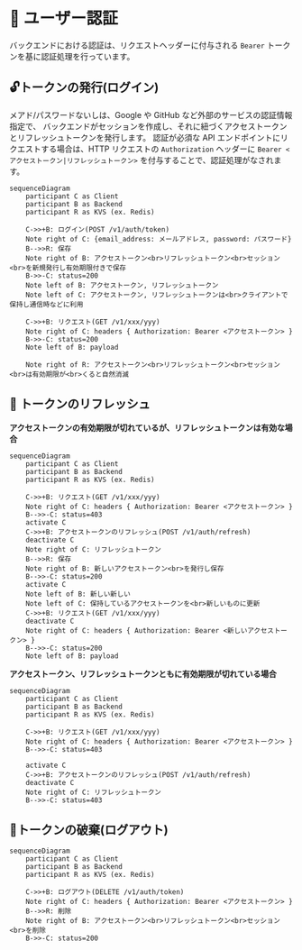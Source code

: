 # 🙂 ユーザー認証
バックエンドにおける認証は、リクエストヘッダーに付与される `Bearer` トークンを基に認証処理を行っています。

## 🔓トークンの発行(ログイン)
メアド/パスワードないしは、Google や GitHub など外部のサービスの認証情報指定で、 バックエンドがセッションを作成し、それに紐づくアクセストークンとリフレッシュトークンを発行します。
認証が必須な API エンドポイントにリクエストする場合は、HTTP リクエストの `Authorization` ヘッダーに `Bearer <アクセストークン|リフレッシュトークン>` を付与することで、認証処理がなされます。

```mermaid
sequenceDiagram
    participant C as Client
    participant B as Backend
    participant R as KVS (ex. Redis)

    C->>+B: ログイン(POST /v1/auth/token)
    Note right of C: {email_address: メールアドレス, password: パスワード}
    B-->>R: 保存
    Note right of B: アクセストークン<br>リフレッシュトークン<br>セッション<br>を新規発行し有効期限付きで保存
    B->>-C: status=200
    Note left of B: アクセストークン, リフレッシュトークン
    Note left of C: アクセストークン, リフレッシュトークンは<br>クライアントで保持し通信時などに利用
    
    C->>+B: リクエスト(GET /v1/xxx/yyy)
    Note right of C: headers { Authorization: Bearer <アクセストークン> }
    B->>-C: status=200
    Note left of B: payload

    Note right of R: アクセストークン<br>リフレッシュトークン<br>セッション<br>は有効期限が<br>くると自然消滅
```

## 🔄 トークンのリフレッシュ

**アクセストークンの有効期限が切れているが、リフレッシュトークンは有効な場合**

```mermaid
sequenceDiagram
    participant C as Client
    participant B as Backend
    participant R as KVS (ex. Redis)

    C->>+B: リクエスト(GET /v1/xxx/yyy)
    Note right of C: headers { Authorization: Bearer <アクセストークン> }
    B-->>-C: status=403
    activate C
    C->>+B: アクセストークンのリフレッシュ(POST /v1/auth/refresh)
    deactivate C
    Note right of C: リフレッシュトークン
    B-->>R: 保存
    Note right of B: 新しいアクセストークン<br>を発行し保存
    B-->>-C: status=200
    activate C
    Note left of B: 新しい新しい
    Note left of C: 保持しているアクセストークンを<br>新しいものに更新
    C->>+B: リクエスト(GET /v1/xxx/yyy)
    deactivate C
    Note right of C: headers { Authorization: Bearer <新しいアクセストークン> }
    B-->>-C: status=200
    Note left of B: payload
```

**アクセストークン、リフレッシュトークンともに有効期限が切れている場合**

```mermaid
sequenceDiagram
    participant C as Client
    participant B as Backend
    participant R as KVS (ex. Redis)
    
    C->>+B: リクエスト(GET /v1/xxx/yyy)
    Note right of C: headers { Authorization: Bearer <アクセストークン> }
    B-->>-C: status=403
    
    activate C
    C->>+B: アクセストークンのリフレッシュ(POST /v1/auth/refresh)
    deactivate C
    Note right of C: リフレッシュトークン
    B-->>-C: status=403
```

## 🚪トークンの破棄(ログアウト)

```mermaid
sequenceDiagram
    participant C as Client
    participant B as Backend
    participant R as KVS (ex. Redis)

    C->>+B: ログアウト(DELETE /v1/auth/token)
    Note right of C: headers { Authorization: Bearer <アクセストークン> }
    B-->>R: 削除
    Note right of B: アクセストークン<br>リフレッシュトークン<br>セッション<br>を削除
    B->>-C: status=200
```
